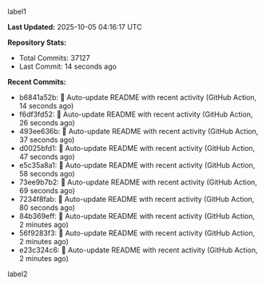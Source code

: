 
label1 
<!-- ACTIVITY_START -->
**Last Updated:** 2025-10-05 04:16:17 UTC

**Repository Stats:**
- Total Commits: 37127
- Last Commit: 14 seconds ago

**Recent Commits:**
- b6841a52b: 🤖 Auto-update README with recent activity (GitHub Action, 14 seconds ago)
- f6df3fd52: 🤖 Auto-update README with recent activity (GitHub Action, 26 seconds ago)
- 493ee636b: 🤖 Auto-update README with recent activity (GitHub Action, 37 seconds ago)
- d0025bfd1: 🤖 Auto-update README with recent activity (GitHub Action, 47 seconds ago)
- e5c35a8a1: 🤖 Auto-update README with recent activity (GitHub Action, 58 seconds ago)
- 73ee9b7b2: 🤖 Auto-update README with recent activity (GitHub Action, 69 seconds ago)
- 7234f8fab: 🤖 Auto-update README with recent activity (GitHub Action, 80 seconds ago)
- 84b369eff: 🤖 Auto-update README with recent activity (GitHub Action, 2 minutes ago)
- 56f9283f3: 🤖 Auto-update README with recent activity (GitHub Action, 2 minutes ago)
- e23c324c6: 🤖 Auto-update README with recent activity (GitHub Action, 2 minutes ago)
<!-- ACTIVITY_END -->

label2
